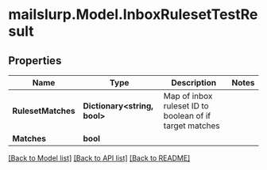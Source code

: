 # mailslurp.Model.InboxRulesetTestResult
## Properties

Name | Type | Description | Notes
------------ | ------------- | ------------- | -------------
**RulesetMatches** | **Dictionary&lt;string, bool&gt;** | Map of inbox ruleset ID to boolean of if target matches | 
**Matches** | **bool** |  | 

[[Back to Model list]](../README#documentation-for-models) [[Back to API list]](../README#documentation-for-api-endpoints) [[Back to README]](../README)

